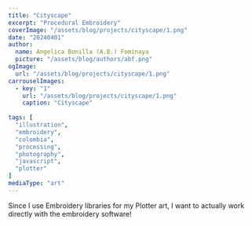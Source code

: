 ```yaml
---
title: "Cityscape"
excerpt: "Procedural Embroidery"
coverImage: "/assets/blog/projects/cityscape/1.png"
date: "20240401"
author:
  name: Angelica Bonilla (A.B.) Fominaya
  picture: "/assets/blog/authors/abf.png"
ogImage:
  url: "/assets/blog/projects/cityscape/1.png"
carrouselImages:
  - key: "1"
    url: "/assets/blog/projects/cityscape/1.png"
    caption: "Cityscape"
 
tags: [
  "illustration",
  "embroidery",
  "colombia",
  "processing",
  "photography",
  "javascript",
  "plotter"
]
mediaType: "art"
---
```

Since I use Embroidery libraries for my Plotter art, I want to actually work directly with the embroidery software!